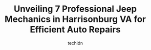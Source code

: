 ---
layout: ampstory
image: https://images.unsplash.com/photo-1608585813346-61d43d84de94?ixlib=rb-4.0.3&ixid=MnwxMjA3fDB8MHxwaG90by1wYWdlfHx8fGVufDB8fHx8&auto=format&fit=crop&w=640&h=853&q=80
author: techidn
featured: false
description: Entrust your vehicle to the 7 best Jeep Mechanic in Harrisonburg VA, USA and experience the difference they can make. With their extensive knowledge, state-of-the-art facilities, and commitm
title: Unveiling 7 Professional Jeep Mechanics in Harrisonburg VA for Efficient Auto Repairs
cover:
   title: Unveiling 7 Professional Jeep Mechanics in Harrisonburg VA for Efficient Auto Repairs
   subtitle: Rickpate
   background: https://images.unsplash.com/photo-1608585813346-61d43d84de94?ixlib=rb-4.0.3&ixid=MnwxMjA3fDB8MHxwaG90by1wYWdlfHx8fGVufDB8fHx8&auto=format&fit=crop&w=640&h=853&q=80

pages: 
 - layout: thirds
   top: <h1>#1 Car ER</h1>
   bottom: "<p>Very transparent about what they were doing and they obviously care about keeping things inexpensive for their customers. The people working there are really nice too. Ve</p>"
   background: https://www.knot35.com/toplist/wp-content/uploads/2023/06/best-jeep-mechanic-1-in-harrisonburg-va-1685841688.jpeg
   backgroundblur: true
 - layout: thirds
   top: <h1>#2 Liberty Auto Service & ALs Tires</h1>
   bottom: "<p>764 E Market St, Harrisonburg, VA 22801, United States</p>"
   background: https://www.knot35.com/toplist/wp-content/uploads/2023/06/best-jeep-mechanic-2-in-harrisonburg-va-1685841688.jpeg
   cta:
      link: https://www.knot35.com/toplist/unveiling-7-professional-jeep-mechanics-in-harrisonburg-va-for-efficient-auto-repairs/
      text: Unveiling 7 Professional Jeep Mechanics in Harrisonburg VA for Efficient Auto Repairs
 - layout: thirds
   top: <h1>#3 Blue Ridge Automotive</h1>
   bottom: "<p>1790 Harpine Hwy, Harrisonburg, VA 22802, United States</p>"
   background: https://www.knot35.com/toplist/wp-content/uploads/2023/06/best-jeep-mechanic-3-in-harrisonburg-va-1685841689.jpeg
   cta:
      link: https://www.knot35.com/toplist/unveiling-7-professional-jeep-mechanics-in-harrisonburg-va-for-efficient-auto-repairs/
      text: Unveiling 7 Professional Jeep Mechanics in Harrisonburg VA for Efficient Auto Repairs
 - layout: thirds
   top: <h1>#4 Fast Lane Auto Tech LLC</h1>
   bottom: "<p>80 Ashby Ave, Harrisonburg, VA 22802, United States</p>"
   background: https://images.unsplash.com/photo-1552083974-186346191183?ixlib=rb-4.0.3&ixid=MnwxMjA3fDB8MHxwaG90by1wYWdlfHx8fGVufDB8fHx8&auto=format&fit=crop&w=640&h=853&q=80
   cta:
      link: https://www.knot35.com/toplist/unveiling-7-professional-jeep-mechanics-in-harrisonburg-va-for-efficient-auto-repairs/
      text: Unveiling 7 Professional Jeep Mechanics in Harrisonburg VA for Efficient Auto Repairs
 - layout: thirds
   top: <h1>#5 Rodriguez Auto Services Inc.</h1>
   bottom: "<p>31 Charles St, Harrisonburg, VA 22802, United States</p>"
   background: https://images.unsplash.com/photo-1549241520-425e3dfc01cb?ixlib=rb-4.0.3&ixid=MnwxMjA3fDB8MHxwaG90by1wYWdlfHx8fGVufDB8fHx8&auto=format&fit=crop&w=640&h=853&q=80
   cta:
      link: https://www.knot35.com/toplist/unveiling-7-professional-jeep-mechanics-in-harrisonburg-va-for-efficient-auto-repairs/
      text: Unveiling 7 Professional Jeep Mechanics in Harrisonburg VA for Efficient Auto Repairs
 - layout: thirds
   top: <h1>#6 Moyers Automotive Llc</h1>
   bottom: "<p>613 W Market St, Harrisonburg, VA 22801, United States</p>"
   background: https://images.unsplash.com/photo-1524169358666-79f22534bc6e?ixlib=rb-4.0.3&ixid=MnwxMjA3fDB8MHxwaG90by1wYWdlfHx8fGVufDB8fHx8&auto=format&fit=crop&w=640&h=853&q=80
   cta:
      link: https://www.knot35.com/toplist/unveiling-7-professional-jeep-mechanics-in-harrisonburg-va-for-efficient-auto-repairs/
      text: Unveiling 7 Professional Jeep Mechanics in Harrisonburg VA for Efficient Auto Repairs
 - layout: thirds
   top: <h1>#7 Richards Auto Services</h1>
   bottom: "<p>896 Waterman Dr, Harrisonburg, VA 22802, United States</p>"
   background: https://images.unsplash.com/photo-1557672172-298e090bd0f1?ixlib=rb-4.0.3&ixid=MnwxMjA3fDB8MHxwaG90by1wYWdlfHx8fGVufDB8fHx8&auto=format&fit=crop&w=640&h=853&q=80
   cta:
      link: https://www.knot35.com/toplist/unveiling-7-professional-jeep-mechanics-in-harrisonburg-va-for-efficient-auto-repairs/
      text: Unveiling 7 Professional Jeep Mechanics in Harrisonburg VA for Efficient Auto Repairs
 - layout: thirds
   middle: Continue reading...
   background: https://images.unsplash.com/photo-1632260260864-caf7fde5ec36?ixlib=rb-4.0.3&ixid=MnwxMjA3fDB8MHxwaG90by1wYWdlfHx8fGVufDB8fHx8&auto=format&fit=crop&w=640&h=853&q=80
   cta:
      link: https://www.knot35.com/toplist/unveiling-7-professional-jeep-mechanics-in-harrisonburg-va-for-efficient-auto-repairs/
      text: Unveiling 7 Professional Jeep Mechanics in Harrisonburg VA for Efficient Auto Repairs
      
---